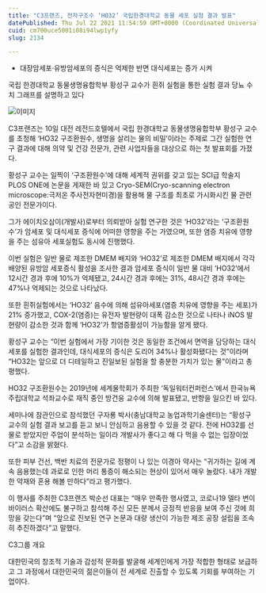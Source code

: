 ```yaml
---
title: "C3프랜즈, 전자구조수 ‘HO32’ 국립한경대학교 동물 세포 실험 결과 발표"
datePublished: Thu Jul 22 2021 11:54:59 GMT+0000 (Coordinated Universal Time)
cuid: cm700uce5001i08i94lwp1yfy
slug: 2134

---
```



- 대장암세포·유방암세포의 증식은 억제한 반면 대식세포는 증가 시켜

국립 한경대학교 동물생명융합학부 황성구 교수가 흰쥐 실험을 통한 실험 결과 당뇨 수치 그래프를 설명하고 있다

![이미지](https://cdn.hashnode.com/res/hashnode/image/upload/v1739250500831/1a43a7b9-882c-44b5-9751-47b09848b7c5.jpeg)

C3프랜즈는 10일 대전 레전드호텔에서 국립 한경대학교 동물생명융합학부 황성구 교수를 초청해 ‘HO32 구조환원수, 생명을 살리는 물의 비밀’이라는 주제로 그간 실험한 연구 결과에 대해 의약 및 건강 전문가, 관련 사업자들을 대상으로 하는 첫 발표회를 가졌다.

황성구 교수는 일찍이 ‘구조환원수’에 대해 세계적 권위를 갖고 있는 SCI급 학술지 PLOS ONE에 논문을 게재한 바 있고 Cryo-SEM(Cryo-scanning electron microscope:극저온 주사전자현미경)을 활용해 물 구조를 최초로 가시화시킨 물 관련 공인 전문가이다.

그가 에이치오삼이(개발사)로부터 의뢰받아 실험 연구한 것은 ‘HO32’라는 ‘구조환원수’가 암세포 및 대식세포 증식에 어떠한 영향을 주는 가였으며, 또한 염증 치유에 영향을 주는 섬유아 세포실험도 동시에 진행했다.

이번 실험은 일반 물로 제조한 DMEM 배지와 ‘HO32’로 제조한 DMEM 배지에서 각각 배양된 유방암 세포증식 활성을 조사한 결과 암세포 증식이 일반 물 대비 ‘HO32’에서 12시간 경과 후에 10%가 억제됐고, 24시간 경과 후에는 31%, 48시간 경과 후에는 47%나 억제되는 것으로 나타났다.

또한 흰쥐실험에서는 ‘HO32’ 음수에 의해 섬유아세포(염증 치유에 영향을 주는 세포)가 21% 증가했고, COX-2(염증)는 유전자 발현량이 대폭 감소한 것으로 나타나 iNOS 발현량이 감소한 것과 함께 ‘HO32’가 항염증활성이 가능함을 알게 됐다.

황성구 교수는 “이번 실험에서 가장 기이한 것은 동일한 조건에서 면역을 담당하는 대식세포를 실험한 결과인데, 대식세포의 증식은 도리어 34%나 활성화됐다는 것”이라며 “HO32는 앞으로 더 디테일하고 진일보된 실험을 할 충분한 가치가 있는 물”이라고 총평했다.

HO32 구조환원수는 2019년에 세계물학회가 주최한 ‘독일워터컨퍼런스’에서 한국뉴욕주립대학교 석좌교수로 재직 중인 방건웅 교수에 의해 발표됐고, 반향을 일으킨 바 있다.

세미나에 참관인으로 참석했던 구자룡 박사(충남대학교 농업과학기술센터)는 “황성구 교수의 실험 결과 보고를 듣고 보니 안심하고 음용할 수 있을 것 같다. 전에 HO32를 선물로 받았지만 주업이 분석하는 일이라 개발사가 좋다고 해 다 먹을 수 없는 입장이었다”고 소감을 밝혔다.

또한 피부 건선, 백반 치료의 전문가로 정평이 나 있는 이경아 약사는 “귀가하는 길에 계속 음용했는데 과로로 인한 머리 통증이 해소되는 현상이 있어서 매우 놀랐다. 내가 개발한 약재와 혼용 해볼 만하다”라고 평가했다.

이 행사를 주최한 C3프랜즈 박순선 대표는 “매우 만족한 행사였고, 코로나19 델타 변이 바이러스 확산에도 불구하고 참석해 주신 모든 분께서 긍정적 반응을 보여 주신 것에 희망을 갖는다”며 “앞으로 진보된 연구 논문과 대량 생산이 가능한 제조 공장 설립을 조속히 추진하겠다”고 말했다.

C3그룹 개요

대한민국의 창조적 기술과 감성적 문화를 발굴해 세계인에게 가장 적합한 형태로 보급하고 그 과정에서 대한민국의 젊은이들이 전 세계로 진출할 수 있도록 기회를 부여하는 기업이다.